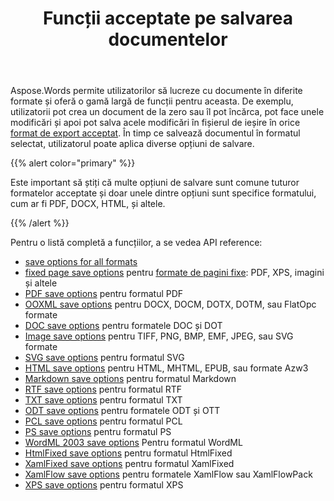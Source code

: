 ﻿---
title: Funcții acceptate pe salvarea documentelor
second_title: Aspose.Words pentru Java
articleTitle: Funcții acceptate pe salvarea documentelor
linktitle: Funcții acceptate pe salvarea documentelor
description: "Salvați un document în majoritatea formatelor populare și acceptă o mulțime de funcții Microsoft Word."
type: docs
weight: 30
url: /ro/java/supported-features-on-document-save/
---

Aspose.Words permite utilizatorilor să lucreze cu documente în diferite formate și oferă o gamă largă de funcții pentru aceasta. De exemplu, utilizatorii pot crea un document de la zero sau îl pot încărca, pot face unele modificări și apoi pot salva acele modificări în fișierul de ieșire în orice [format de export acceptat](/words/java/supported-document-formats/). În timp ce salvează documentul în formatul selectat, utilizatorul poate aplica diverse opțiuni de salvare.

{{% alert color="primary" %}}

Este important să știți că multe opțiuni de salvare sunt comune tuturor formatelor acceptate și doar unele dintre opțiuni sunt specifice formatului, cum ar fi PDF, DOCX, HTML, și altele.

{{% /alert %}}

Pentru o listă completă a funcțiilor, a se vedea API reference:

- [save options for all formats](https://reference.aspose.com/words/java/com.aspose.words/saveoptions/)
- [fixed page save options](https://reference.aspose.com/words/java/com.aspose.words/fixedpagesaveoptions/) pentru [formate de pagini fixe](/words/java/converting-to-fixed-page-format/): PDF, XPS, imagini și altele
- [PDF save options](https://reference.aspose.com/words/java/com.aspose.words/pdfsaveoptions/) pentru formatul PDF
- [OOXML save options](https://reference.aspose.com/words/java/com.aspose.words/ooxmlsaveoptions/) pentru DOCX, DOCM, DOTX, DOTM, sau FlatOpc formate
- [DOC save options](https://reference.aspose.com/words/java/com.aspose.words/docsaveoptions/) pentru formatele DOC și DOT
- [Image save options](https://reference.aspose.com/words/java/com.aspose.words/imagesaveoptions/) pentru TIFF, PNG, BMP, EMF, JPEG, sau SVG formate
- [SVG save options](https://reference.aspose.com/words/java/com.aspose.words/svgsaveoptions/) pentru formatul SVG
- [HTML save options](https://reference.aspose.com/words/java/com.aspose.words/htmlsaveoptions/) pentru HTML, MHTML, EPUB, sau formate Azw3
- [Markdown save options](https://reference.aspose.com/words/java/com.aspose.words/markdownsaveoptions/) pentru formatul Markdown
- [RTF save options](https://reference.aspose.com/words/java/com.aspose.words/rtfsaveoptions/) pentru formatul RTF
- [TXT save options](https://reference.aspose.com/words/java/com.aspose.words/txtsaveoptions/) pentru formatul TXT
- [ODT save options](https://reference.aspose.com/words/java/com.aspose.words/odtsaveoptions/) pentru formatele ODT și OTT
- [PCL save options](https://reference.aspose.com/words/java/com.aspose.words/pclsaveoptions/) pentru formatul PCL
- [PS save options](https://reference.aspose.com/words/java/com.aspose.words/pssaveoptions/) pentru formatul PS
- [WordML 2003 save options](https://reference.aspose.com/words/java/com.aspose.words/wordml2003saveoptions/) Pentru formatul WordML
- [HtmlFixed save options](https://reference.aspose.com/words/java/com.aspose.words/htmlfixedsaveoptions/) pentru formatul HtmlFixed
- [XamlFixed save options](https://reference.aspose.com/words/java/com.aspose.words/xamlfixedsaveoptions/) pentru formatul XamlFixed
- [XamlFlow save options](https://reference.aspose.com/words/java/com.aspose.words/xamlflowsaveoptions/) pentru formatele XamlFlow sau XamlFlowPack
- [XPS save options](https://reference.aspose.com/words/java/com.aspose.words/xpssaveoptions/) pentru formatul XPS